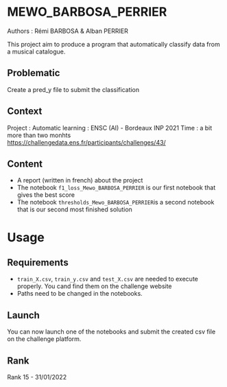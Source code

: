 # MEWO_BARBOSA_PERRIER
Authors : Rémi BARBOSA & Alban PERRIER

This project aim to produce a program that automatically classify data from a musical catalogue.

## Problematic
Create a pred_y file to submit the classification

## Context
Project : Automatic learning : ENSC (AI) - Bordeaux INP 2021 
Time : a bit more than two monhts
https://challengedata.ens.fr/participants/challenges/43/

## Content
- A report (written in french) about the project
- The notebook `f1_loss_Mewo_BARBOSA_PERRIER` is our first notebook that gives the best score
- The notebook `thresholds_Mewo_BARBOSA_PERRIER`is a second notebook that is our second most finished solution

# Usage
## Requirements 
- `train_X.csv`, `train_y.csv` and `test_X.csv` are needed to execute properly. You cand find them on the challenge website
- Paths need to be changed in the notebooks.

## Launch
You can now launch one of the notebooks and submit the created csv file on the challenge platform.

## Rank
Rank 15 - 31/01/2022

